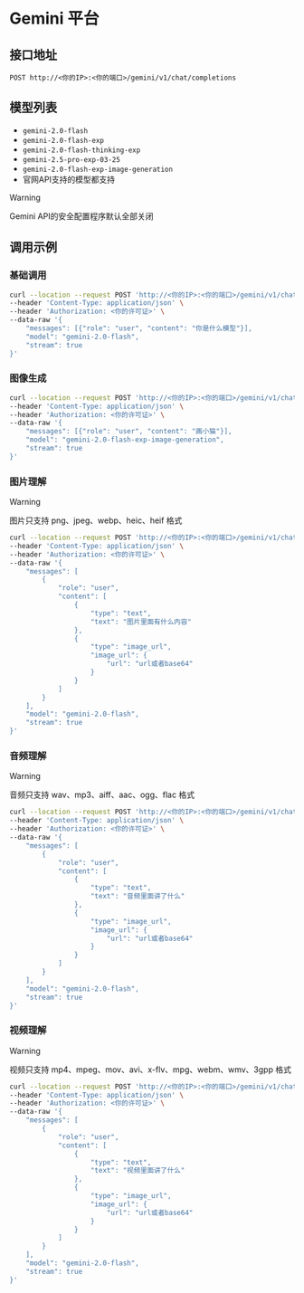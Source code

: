 # Gemini 平台

## 接口地址

```curl
POST http://<你的IP>:<你的端口>/gemini/v1/chat/completions
```

## 模型列表

- `gemini-2.0-flash`
- `gemini-2.0-flash-exp`
- `gemini-2.0-flash-thinking-exp`
- `gemini-2.5-pro-exp-03-25`
- `gemini-2.0-flash-exp-image-generation`
- 官网API支持的模型都支持

> [!WARNING]
> Gemini API的安全配置程序默认全部关闭

## 调用示例

### 基础调用

```bash
curl --location --request POST 'http://<你的IP>:<你的端口>/gemini/v1/chat/completions' \
--header 'Content-Type: application/json' \
--header 'Authorization: <你的许可证>' \
--data-raw '{
    "messages": [{"role": "user", "content": "你是什么模型"}],
    "model": "gemini-2.0-flash",
    "stream": true
}'
```

### 图像生成

```bash
curl --location --request POST 'http://<你的IP>:<你的端口>/gemini/v1/chat/completions' \
--header 'Content-Type: application/json' \
--header 'Authorization: <你的许可证>' \
--data-raw '{
    "messages": [{"role": "user", "content": "画小猫"}],
    "model": "gemini-2.0-flash-exp-image-generation",
    "stream": true
}'
```

### 图片理解

> [!WARNING]
> 图片只支持 png、jpeg、webp、heic、heif 格式

```bash
curl --location --request POST 'http://<你的IP>:<你的端口>/gemini/v1/chat/completions' \
--header 'Content-Type: application/json' \
--header 'Authorization: <你的许可证>' \
--data-raw '{
    "messages": [
        {
            "role": "user",
            "content": [
                {
                    "type": "text",
                    "text": "图片里面有什么内容"
                },
                {
                    "type": "image_url",
                    "image_url": {
                        "url": "url或者base64"
                    }
                }
            ]
        }
    ],
    "model": "gemini-2.0-flash",
    "stream": true
}'
```

### 音频理解

> [!WARNING]
> 音频只支持 wav、mp3、aiff、aac、ogg、flac 格式

```bash
curl --location --request POST 'http://<你的IP>:<你的端口>/gemini/v1/chat/completions' \
--header 'Content-Type: application/json' \
--header 'Authorization: <你的许可证>' \
--data-raw '{
    "messages": [
        {
            "role": "user",
            "content": [
                {
                    "type": "text",
                    "text": "音频里面讲了什么"
                },
                {
                    "type": "image_url",
                    "image_url": {
                        "url": "url或者base64"
                    }
                }
            ]
        }
    ],
    "model": "gemini-2.0-flash",
    "stream": true
}'
```


### 视频理解

> [!WARNING]
> 视频只支持 mp4、mpeg、mov、avi、x-flv、mpg、webm、wmv、3gpp 格式

```bash
curl --location --request POST 'http://<你的IP>:<你的端口>/gemini/v1/chat/completions' \
--header 'Content-Type: application/json' \
--header 'Authorization: <你的许可证>' \
--data-raw '{
    "messages": [
        {
            "role": "user",
            "content": [
                {
                    "type": "text",
                    "text": "视频里面讲了什么"
                },
                {
                    "type": "image_url",
                    "image_url": {
                        "url": "url或者base64"
                    }
                }
            ]
        }
    ],
    "model": "gemini-2.0-flash",
    "stream": true
}'
```